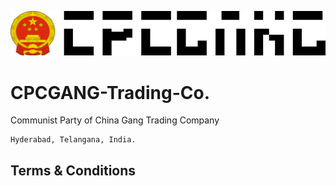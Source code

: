 ![CPCGANG](Assets/cpcgang.svg.png) 

# CPCGANG-Trading-Co.
Communist Party of China Gang Trading Company

```
Hyderabad, Telangana, India.
```

## Terms & Conditions

